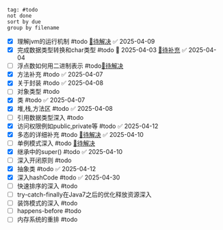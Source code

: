 ```tasks
tag: #todo
not done
sort by due
group by filename
```

- [x] 理解jvm的运行机制 #todo [🔗待解决](Java环境.md#jvm-todo) ✅ 2025-04-09
- [x] 完成数据类型转换和char类型 #todo 📅 2025-04-03  [🔗待补充](基本数据类型.md#char-todo) ✅ 2025-04-04
- [ ] 浮点数如何用二进制表示 #todo[🔗待解决](基本数据类型.md#float-todo)
- [x] 方法补充 #todo ✅ 2025-04-07
- [x] 关于封装 #todo ✅ 2025-04-08
- [ ] 对象类型 #todo 
- [x] 类 #todo ✅ 2025-04-07
- [x] 堆,栈,方法区 #todo ✅ 2025-04-08
- [ ] 引用数据类型深入 #todo 
- [x] 访问权限例如public,private等 #todo ✅ 2025-04-12
- [x] 多态的详细补充 #todo [🔗待解决](多态.md#Polymorphism-todo) ✅ 2025-04-10
- [ ] 单例模式深入 #todo [🔗待解决](单例模式初识.md#singleton-todo)
- [x] 继承中的super() #todo ✅ 2025-04-10
- [ ] 深入开闭原则 #todo 
- [x] 抽象类 #todo ✅ 2025-04-12
- [x] 深入hashCode #todo ✅ 2025-04-30
- [ ] 快速排序的深入 #todo 
- [ ] try-catch-finally在Java7之后的优化释放资源深入
- [ ] 装饰模式的深入 #todo 
- [ ] happens-before #todo
- [ ] 内存系统的重排 #todo
